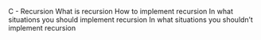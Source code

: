 C - Recursion
What is recursion
How to implement recursion
In what situations you should implement recursion
In what situations you shouldn’t implement recursion

